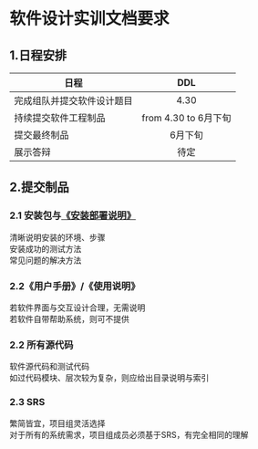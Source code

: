 # 软件设计实训文档要求

## 1.日程安排  
|日程|DDL|
|---|:---:|
|完成组队并提交软件设计题目|4.30|
|持续提交软件工程制品|from 4.30 to 6月下旬|
|提交最终制品|6月下旬|
|展示答辩|待定|

## 2.提交制品

### 2.1 安装包与[《安装部署说明》](./《安装部署说明》.txt)
清晰说明安装的环境、步骤   
安装成功的测试方法   
常见问题的解决方法   

### 2.2《用户手册》/《使用说明》     
若软件界面与交互设计合理，无需说明  
若软件自带帮助系统，则可不提供

### 2.2 所有源代码   
软件源代码和测试代码  
如过代码模块、层次较为复杂，则应给出目录说明与索引   

### 2.3 SRS
繁简皆宜，项目组灵活选择   
对于所有的系统需求，项目组成员必须基于SRS，有完全相同的理解
